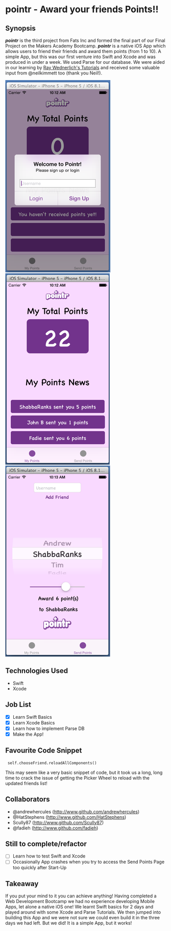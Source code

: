 pointr - Award your friends Points!!
=======================

## Synopsis

**_pointr_** is the third project from Fats Inc and formed the final part of our Final Project on the Makers Academy Bootcamp. **_pointr_** is a native iOS App which allows users to friend their friends and award them points (from 1 to 10). A simple App, but this was our first venture into Swift and Xcode and was produced in under a week. We used Parse for our database. We were aided in our learning by [Ray Wednerlich's Tutorials](http://www.raywenderlich.com) and received some valuable input from @neilkimmett too (thank you Neil!).

![Screen Shot Login](https://raw.githubusercontent.com/HatStephens/pointr_iOS_FinalProjectApp/master/ScreenShots/pointr_log_in_image.png)
![Screen Shot My Points](https://raw.githubusercontent.com/HatStephens/pointr_iOS_FinalProjectApp/master/ScreenShots/pointr_my_points_image.png)
![Screen Shot Send Points](https://raw.githubusercontent.com/HatStephens/pointr_iOS_FinalProjectApp/master/ScreenShots/pointr_send_points_image.png)


## Technologies Used

- Swift
- Xcode

## Job List

- [x] Learn Swift Basics
- [x] Learn Xcode Basics
- [x] Learn how to implement Parse DB
- [x] Make the App!

## Favourite Code Snippet

~~~
 self.chooseFriend.reloadAllComponents()
~~~

This may seem like a very basic snippet of code, but it took us a long, long time to crack the issue of getting the Picker Wheel to reload with the updated friends list!

## Collaborators

- @andrewhercules (http://www.github.com/andrewhercules)
- @HatStephens (http://www.github.com/HatStephens)
- Scully87 (http://www.github.com/Scully87)
- @fadieh (http://www.github.com/fadieh)

## Still to complete/refactor

- [ ] Learn how to test Swift and Xcode
- [ ] Occasionally App crashes when you try to access the Send Points Page too quickly after Start-Up

## Takeaway

If you put your mind to it you can achieve anything! Having completed a Web Development Bootcamp we had no experience developing Mobile Apps, let alone a native iOS one! We learnt Swift basics for 2 days and played around with some Xcode and Parse Tutorials. We then jumped into building this App and we were not sure we could even build it in the three days we had left. But we did! It is a simple App, but it works!